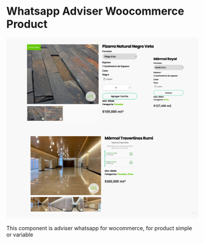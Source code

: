 # Whatsapp Adviser Woocommerce Product

![alt text](https://raw.githubusercontent.com/valenzuela21/whatsapp-adviser-woocommerce/main/Screenshot.jpg)

This component is adviser whatsapp for wocommerce, for product simple or variable
